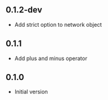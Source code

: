 ## 0.1.2-dev
- Add strict option to network object

## 0.1.1
- Add plus and minus operator

## 0.1.0
- Initial version
